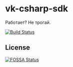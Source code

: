 # vk-csharp-sdk
Работает? Не трогай.

[![Build Status](https://travis-ci.org/Pringar/vk-csharp-sdk.svg?branch=master)](https://travis-ci.org/Pringar/vk-csharp-sdk)

## License
[![FOSSA Status](https://app.fossa.io/api/projects/git%2Bgithub.com%2FPringar%2Fvk-csharp-sdk.svg?type=large)](https://app.fossa.io/projects/git%2Bgithub.com%2FPringar%2Fvk-csharp-sdk?ref=badge_large)